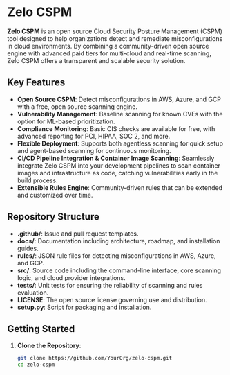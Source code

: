 # Zelo CSPM

**Zelo CSPM** is an open source Cloud Security Posture Management (CSPM) tool designed to help organizations detect and remediate misconfigurations in cloud environments. By combining a community-driven open source engine with advanced paid tiers for multi-cloud and real-time scanning, Zelo CSPM offers a transparent and scalable security solution.

## Key Features

- **Open Source CSPM**: Detect misconfigurations in AWS, Azure, and GCP with a free, open source scanning engine.
- **Vulnerability Management**: Baseline scanning for known CVEs with the option for ML-based prioritization.
- **Compliance Monitoring**: Basic CIS checks are available for free, with advanced reporting for PCI, HIPAA, SOC 2, and more.
- **Flexible Deployment**: Supports both agentless scanning for quick setup and agent-based scanning for continuous monitoring.
- **CI/CD Pipeline Integration & Container Image Scanning**: Seamlessly integrate Zelo CSPM into your development pipelines to scan container images and infrastructure as code, catching vulnerabilities early in the build process.
- **Extensible Rules Engine**: Community-driven rules that can be extended and customized over time.

## Repository Structure

- **.github/**: Issue and pull request templates.
- **docs/**: Documentation including architecture, roadmap, and installation guides.
- **rules/**: JSON rule files for detecting misconfigurations in AWS, Azure, and GCP.
- **src/**: Source code including the command-line interface, core scanning logic, and cloud provider integrations.
- **tests/**: Unit tests for ensuring the reliability of scanning and rules evaluation.
- **LICENSE**: The open source license governing use and distribution.
- **setup.py**: Script for packaging and installation.

## Getting Started

1. **Clone the Repository**:
   ```bash
   git clone https://github.com/YourOrg/zelo-cspm.git
   cd zelo-cspm
